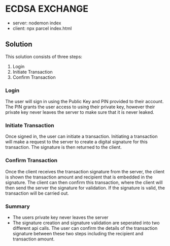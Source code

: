 # ECDSA EXCHANGE

- server: nodemon index
- client: npx parcel index.html

## Solution

This solution consists of three steps:

1. Login
2. Initiate Transaction
3. Confirm Transaction

### Login

The user will sign in using the Public Key and PIN provided to their account. The PIN grants the user access to using their private key, however their private key never leaves the server to make sure that it is never leaked.

### Initiate Transaction

Once signed in, the user can initiate a transaction. Initiating a transaction will make a request to the server to create a digital signature for this transaction. The signature is then returned to the client.

### Confirm Transaction

Once the client receives the transaction signature from the server, the client is shown the transaction amount and recipient that is embedded in the signature. The client can then confirm this transaction, where the client will then send the server the signature for validation. If the signature is valid, the transaction will be carried out.

### Summary

- The users private key never leaves the server
- The signature creation and signature validation are seperated into two different api calls. The user can confirm the details of the transaction signature between these two steps including the recipient and transaction amount.